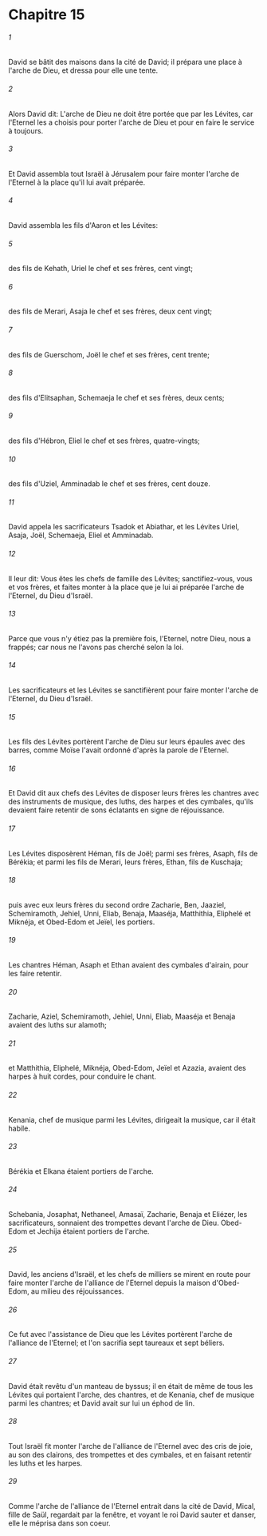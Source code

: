# Chapitre 15

###### 1
David se bâtit des maisons dans la cité de David; il prépara une place à l'arche de Dieu, et dressa pour elle une tente.
###### 2
Alors David dit: L'arche de Dieu ne doit être portée que par les Lévites, car l'Eternel les a choisis pour porter l'arche de Dieu et pour en faire le service à toujours.
###### 3
Et David assembla tout Israël à Jérusalem pour faire monter l'arche de l'Eternel à la place qu'il lui avait préparée.
###### 4
David assembla les fils d'Aaron et les Lévites:
###### 5
des fils de Kehath, Uriel le chef et ses frères, cent vingt;
###### 6
des fils de Merari, Asaja le chef et ses frères, deux cent vingt;
###### 7
des fils de Guerschom, Joël le chef et ses frères, cent trente;
###### 8
des fils d'Elitsaphan, Schemaeja le chef et ses frères, deux cents;
###### 9
des fils d'Hébron, Eliel le chef et ses frères, quatre-vingts;
###### 10
des fils d'Uziel, Amminadab le chef et ses frères, cent douze.
###### 11
David appela les sacrificateurs Tsadok et Abiathar, et les Lévites Uriel, Asaja, Joël, Schemaeja, Eliel et Amminadab.
###### 12
Il leur dit: Vous êtes les chefs de famille des Lévites; sanctifiez-vous, vous et vos frères, et faites monter à la place que je lui ai préparée l'arche de l'Eternel, du Dieu d'Israël.
###### 13
Parce que vous n'y étiez pas la première fois, l'Eternel, notre Dieu, nous a frappés; car nous ne l'avons pas cherché selon la loi.
###### 14
Les sacrificateurs et les Lévites se sanctifièrent pour faire monter l'arche de l'Eternel, du Dieu d'Israël.
###### 15
Les fils des Lévites portèrent l'arche de Dieu sur leurs épaules avec des barres, comme Moïse l'avait ordonné d'après la parole de l'Eternel.
###### 16
Et David dit aux chefs des Lévites de disposer leurs frères les chantres avec des instruments de musique, des luths, des harpes et des cymbales, qu'ils devaient faire retentir de sons éclatants en signe de réjouissance.
###### 17
Les Lévites disposèrent Héman, fils de Joël; parmi ses frères, Asaph, fils de Bérékia; et parmi les fils de Merari, leurs frères, Ethan, fils de Kuschaja;
###### 18
puis avec eux leurs frères du second ordre Zacharie, Ben, Jaaziel, Schemiramoth, Jehiel, Unni, Eliab, Benaja, Maaséja, Matthithia, Eliphelé et Miknéja, et Obed-Edom et Jeïel, les portiers.
###### 19
Les chantres Héman, Asaph et Ethan avaient des cymbales d'airain, pour les faire retentir.
###### 20
Zacharie, Aziel, Schemiramoth, Jehiel, Unni, Eliab, Maaséja et Benaja avaient des luths sur alamoth;
###### 21
et Matthithia, Eliphelé, Miknéja, Obed-Edom, Jeïel et Azazia, avaient des harpes à huit cordes, pour conduire le chant.
###### 22
Kenania, chef de musique parmi les Lévites, dirigeait la musique, car il était habile.
###### 23
Bérékia et Elkana étaient portiers de l'arche.
###### 24
Schebania, Josaphat, Nethaneel, Amasaï, Zacharie, Benaja et Eliézer, les sacrificateurs, sonnaient des trompettes devant l'arche de Dieu. Obed-Edom et Jechija étaient portiers de l'arche.
###### 25
David, les anciens d'Israël, et les chefs de milliers se mirent en route pour faire monter l'arche de l'alliance de l'Eternel depuis la maison d'Obed-Edom, au milieu des réjouissances.
###### 26
Ce fut avec l'assistance de Dieu que les Lévites portèrent l'arche de l'alliance de l'Eternel; et l'on sacrifia sept taureaux et sept béliers.
###### 27
David était revêtu d'un manteau de byssus; il en était de même de tous les Lévites qui portaient l'arche, des chantres, et de Kenania, chef de musique parmi les chantres; et David avait sur lui un éphod de lin.
###### 28
Tout Israël fit monter l'arche de l'alliance de l'Eternel avec des cris de joie, au son des clairons, des trompettes et des cymbales, et en faisant retentir les luths et les harpes.
###### 29
Comme l'arche de l'alliance de l'Eternel entrait dans la cité de David, Mical, fille de Saül, regardait par la fenêtre, et voyant le roi David sauter et danser, elle le méprisa dans son coeur.
